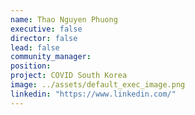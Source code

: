 ```yaml
---
name: Thao Nguyen Phuong
executive: false
director: false
lead: false
community_manager:   
position: 
project: COVID South Korea
image: ../assets/default_exec_image.png
linkedin: "https://www.linkedin.com/"
---
```

